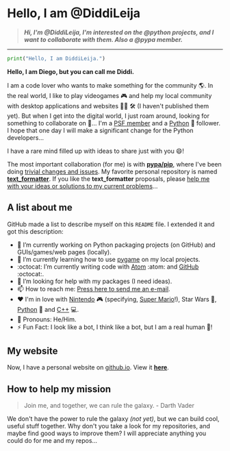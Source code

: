 # Hello, I am @DiddiLeija

>**_Hi, I'm @DiddiLeija, I'm interested on the @python projects, and I want to collaborate with them. Also a @pypa member._**

****

```python
print("Hello, I am DiddiLeija.")
```

**Hello, I am Diego, but you can call me Diddi.**

I am a code lover who wants to make something for the community :earth_americas:. In the real world, I like to play
videogames :video_game: and help my local community with desktop applications and websites :man_technologist: :hammer_and_wrench: (I haven't published them yet). 
But when I get into the digital world, I just roam around, looking for something to collaborate on :thinking:... I'm a 
[PSF member](http://python.org/users/DiddiLeija) and a [Python](http://python.org) :snake: follower. I hope that one day I will
make a significant change for the Python developers...

I have a rare mind filled up with ideas to share just with you :smile:!

<!---------------------------
pypa/pip gave me my first opportunity. Thanks!

https://github.com/pypa/pip/blob/a974526a0a07746fb1fbe07a764eb067e164a0c7/AUTHORS.txt#L190
---------------------------->

The most important collaboration (for me) is with **[pypa/pip](https://github.com/pypa/pip)**, where I've been doing
[trivial changes and issues](https://github.com/pypa/pip/issues?q=author%3ADiddiLeija).
My favorite personal repository is named **[text\_formatter](http://github.com/diddileija/text_formatter)**. If you like the __text\_formatter__ proposals, 
please [help me with your ideas or solutions to my current problems](http://github.com/diddileija/text_formatter/issues)...

## A list about me

GitHub made a list to describe myself on this `README` file. I extended it and got this description:

- :telescope: I’m currently working on Python packaging projects \(on GitHub\) and GUIs/games/web pages \(locally\).
- :seedling: I’m currently learning how to use [pygame](http://pygame.org) on my local projects.
- :octocat: I’m currently writing code with [Atom](http://atom.io) :atom: and [GitHub](http://github.com) :octocat:.
- :thinking: I’m looking for help with my packages \(I need ideas\).
- :mailbox: How to reach me: [Press here to send me an e-mail](mailto:dr01191115@gmail.com).
- :heart: I'm in love with [Nintendo](http://nintendo.com) :video_game: \(specifying, [Super Mario](http://mario.nintendo.com)!\), Star Wars :movie_camera:, [Python](http://python.org) :snake: and [C++](http://isocpp.org) :computer:.
- :man: Pronouns: He/Him.
- :zap: Fun Fact: I look like a bot, I think like a bot, but I am a real human :man:!

## My website

Now, I have a personal website on [github.io](http://github.io). View it **[here](http://DiddiLeija.github.io)**.

## How to help my mission

> Join me, and together, we can rule the galaxy.
> \- Darth Vader

We don't have the power to rule the galaxy _(not yet)_, but we can build cool, useful stuff together. Why don't you take a look for my
repositories, and maybe find good ways to improve them? I will appreciate anything you could do for me and my repos...

<!---
DiddiLeija/DiddiLeija is a ✨ special ✨ repository because its `README.md` (this file) appears on your GitHub profile.
You can click the Preview link to take a look at your changes.
--->
